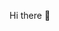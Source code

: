 Hi there 👋

<!---
0clock/0clock is a ✨ special ✨ repository because its `README.md` (this file) appears on your GitHub profile.
You can click the Preview link to take a look at your changes.
--->

